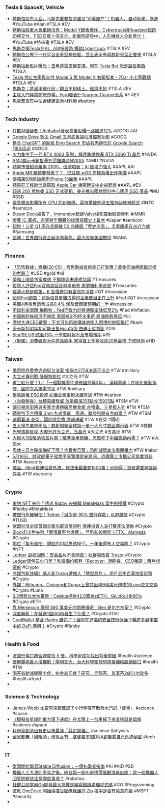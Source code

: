 ### Tesla & SpaceX; Vehicle
- [特斯拉股东大会，马斯克重要投资建议“别看账户”！机器人，自动驾驶，能源](https://www.youtube.com/watch?v=Ie-6kgIjWFg) #YouTube #Alan #TSLA #EV
- [特斯拉股東大會重磅消息：Model Y銷售爆炸，Cybertruck與Roadster超跑即將交付，FSD自駕十倍安全，新車型研發中，人形機器人全新進化！](https://www.youtube.com/watch?v=88UBXzNKgY8) #YouTube #特來電 #TSLA #EV
- [馬斯克稱Tesla在AI、AGI扮要角 暢談Cybertruck](https://www.moneydj.com/funddj/ya/yp050000.djhtm?a=e739f69c-b567-4a09-a87a-377e70df71d2) #TSLA #EV
- [特斯拉公佈下一代平台全車型預告圖，並且表示有兩款新車型正要來](https://www.techbang.com/posts/106321-tesla-unveiled-a-new-model-teaser-based-on-the-next) #TSLA #EV
- [特斯拉新影片曝光！去年還需支架支撐，現在 Tesla Bot 能走路撿東西](https://technews.tw/2023/05/17/tesla-bot-update/) #TSLA
- [Tesla 停止生產與交付 Model S 與 Model X 右駕版本 - 7Car 小七車觀點](https://www.7car.tw/articles/read/92641) #TSLA #EV
- [馬斯克：將減用碳化矽／銅且不用稀土，經濟不妙](https://technews.tw/2023/05/17/tesla-2023-shareholder-meeting/) #TSLA #EV
- [主攻入門純電商旅市場，Ford發表E-Tourneo Courier車系](https://news.u-car.com.tw/article/74890) #F #EV
- [馬克宏宣布中法合建鋰電池材料廠](https://news.cnyes.com/news/id/5180019) #battery
-
### Tech Industry
- [打敗AI懷疑者！Alphabet發表會後股價一路飆逾12%](https://m.cnyes.com/news/id/5181789) #GOOG #AI
- [Google Drive 效法 Gmail  五月底推擋垃圾檔案功能](https://m.eprice.com.tw/mobile/talk/102/5783639/1) #GOOG
- [整合 ChatGPT 的新版 Bing Search 市佔有仍遠低於 Google Search (193454)](https://www.cool3c.com/article/193454) #GOOG
- [火力集中下一代 RTX 4060 系列，輝達準備停產 RTX 3060 Ti 晶片](https://technews.tw/2023/05/17/nvidia-ends-supply-geforce-rtx-3060-ti-chips/) #NVDA
- [AMD顯示卡銷售量在這裡勝過NVIDIA](https://news.xfastest.com/others/127830/amd-nvidia-graphics-card-germany/) #AMD #NVDA
- [蘋果市值超車羅素 2000，伍德唱衰：AI 破壞力強大](https://finance.technews.tw/2023/05/16/cathie-wood-apple-ai/) #AAPL #AI
- [Apple MR 眼鏡要發表了？   已註冊 xrOS 商標為推出作準備](https://m.eprice.com.tw/mobile/talk/4544/5783793/1) #AAPL
- [傳蘋果6月開始量產iPhone 15面板](https://m.cnyes.com/news/id/5181783) #AAPL
- [蘋果前工程師涉嫌竊取 Apple Car 機密轉交中企被起訴](https://technews.tw/2023/05/17/doj-charges-former-apple-engineer-for-taking-self-driving-car-ip/) #AAPL #EV
- [超過 200 層堆疊 SSD 正式亮相，美光推出兩款資料中心應用 SSD 產品](https://technews.tw/2023/05/17/micron-introduces-two-ssd-products-for-data-center-applications/) #MU #SSD
- [緊急釋出影響所有 CPU 的新微碼，英特爾破例週五推神祕修補程式](https://technews.tw/2023/05/17/update-mysterious-intel-patch-released-for-almost-every-modern-cpu/) #INTC #semicon
- [Steam Deck被告了，Immersion起訴Valve侵犯震動回饋專利](https://www.4gamers.com.tw/news/detail/58083/valve-got-sued-by-immersion-over-steam-deck) #IMMR
- [增產 IC 基板，京瓷對半導體的投資規模史上最大](https://finance.technews.tw/2023/05/17/kyocera-semiconductor-investment-scale/) #Japan #semicon
- [超慘！三星 Q1 庫存金額破 50 兆韓圜「歷史次高」，半導體庫存占近六成](https://technews.tw/2023/05/16/samsung-electronics-semiconductor-inventory/) #Samsung
- [彭博：世界銀行資金疑流向華為，最大股東美國關切](https://technews.tw/2023/05/16/world-bank-benefits-transfer-to-huawei/) #BABA
-
### Finance
- [「恐怖數據」直播(20:00)：零售數據會給美元打氣嗎？黃金原油將面臨怎樣的考驗？](https://www.dailyfxasia.com/cn/cmarkets/20230516-24012.html) #USD #gold #oil
- [債務上限談判富成效 不排除週末達成協議](https://m.cnyes.com/news/id/5181781) #Treasuries
- [投資人評估Fed官員談話及利率前景 美債殖利率走跌](https://news.cnyes.com/news/id/5181491) #Treasuries
- [經濟火熱是假象，K 型復甦只有富翁在消費](https://technews.tw/2023/05/17/k-shape-recovery-is-happening/) #QT #recession
- [紐約Fed調查：認為信貸更難取得的企業數目正在上升](https://news.cnyes.com/news/id/5181586) #Fed #QT #recession
- [美國4月零售銷售成長0.4% 僅及華爾街預期的一半](https://news.cnyes.com/news/id/5181567) #recession
- [不談利率問題 梅斯特：Fed仍致力於將通膨率降低至2%](https://m.cnyes.com/news/id/5181574) #Fed #inflation
- [中國解封後經濟不夠猛 美回補SPR杯水車薪 原油跌勢再起](https://m.cnyes.com/news/id/5181585) #oil
- [摩根大通CEO戴蒙：不太可能再收購其他陷入困境的地區銀行](https://m.cnyes.com/news/id/5181628) #bank
- [康卡斯特明年初可能出售Hulu持股 由迪士尼買斷](https://m.cnyes.com/news/id/5181793) #DIS
- [Sea(SE.US)跌超13% 一季度財報不及市場預期](https://hk.investing.com/news/stock-market-news/article-334633) #SE
- [〈財報〉消費者對大件商品縮手 家得寶上季營收逾20年最慘 下修財測](https://news.cnyes.com/news/id/5181492) #HD
-
### Taiwan
- [美眾院外委會通過挺台法案 指聯大2758決議不涉台](https://tw.news.yahoo.com/美眾院外委會通過挺台法案-指聯大2758決議不涉台-204925520.html) #TW #military
- [大立光專利戰 降服特斯拉](https://money.udn.com/money/story/5612/7170009) #大立光 #TW
- [軍工紅什麼？1／「一個戰機零件送修國外等3年」　漢翔董座：在地化後勤保修、國防次系統需求高](https://today.line.me/tw/v2/article/j7WaOjY) #TW #military
- [聚焦碳權.ESG投資 紡織企業舉辦永續座談](https://www2.nchu.edu.tw/news-detail/id/55571) #TW #carbon
- [〈台股盤後〉台積電續發威 放量飆漲251點收15925點](https://m.cnyes.com/news/id/5182507) #TSM #TW
- [傳日相岸田將與多家半導體廠高層會面 台積電、三星都入列](https://m.cnyes.com/news/id/5182323) #TW #TSM
- [蘋果包下台積電 3nm 九成產能　高通、聯發科將有大麻煩？](https://m.eprice.com.tw/mobile/talk/102/5783807/1) #TW #TSM
- [運價看漲 長榮、陽明除息秀 摩通送暖](https://ctee.com.tw/news/industry/864458.html) #TW #長榮 #陽明
- [五大領先業界產品！群創開發全球第一單一大尺寸曲面顯示器](https://technews.tw/2023/05/16/innolux-display-week-2023/) #TW #群創
- [光學族群反攻 大摩升評大立光、玉晶光](https://ctee.com.tw/news/stocks/864359.html) #大立光 #玉晶光 #TW
- [大聯大3策略助攻晶片商！瞄準車用商機，怎麼吃下中國強勁內需？](https://www.bnext.com.tw/article/75277/wpg-china-ev-car) #TW #大聯大
- [周休三日台股準備好了嗎？金管會示警：恐削減資本市場競爭力](https://news.cnyes.com/news/id/5181437) #TW #labor
- [5月16日，財政部電子發票平臺驚傳資安漏洞，恐曝露上市櫃公司營業資料](https://www.ithome.com.tw/news/156905) #TW #security
- [誠品、iRent接連個資外洩，修法後最重罰1500萬！分析師：資安還要補強兩件事](https://www.bnext.com.tw/article/75278/cyber-security-personal-information) #TW #security
-
### Crypto
- [害怕 NFT 被盜？透過 Rabby 來撤銷 MetaMask 當中的授權](https://siemingfong.medium.com/害怕-nft-被盜-透過支援多鏈的-rabby-來撤銷-metamask-當中的授權-4ce071f7726b) #Crypto #Rabby #MetaMask
- [被銀行危機嚇怕！Tether「減少逾 90% 銀行存款」以避風險](https://blockcast.it/2023/05/16/tether-reduced-90-of-bank-deposits/) #Crypto #TUSD
- [歐盟批准全球首個全面加密貨幣規則 保護投資人並打擊非法活動](https://news.cnyes.com/news/id/5181494) #Crypto
- [BlockFi出售失敗「要清算平台還債」，但仍有10億鎂卡FTX、Alameda](https://www.blocktempo.com/blockfi-claims-against-ftx-alameda-largest-driver-of-more-than-1b-in-asset-recoveries/) #Crypto
- [那位「每天自拍」爆紅的印尼男孩NFT，一年後還有人交易嗎？](https://www.blocktempo.com/is-there-anyone-still-trading-ghozali-everyday-nft-a-year-later/) #Crypto #NFT
- [Ledger 副總回應：安全晶片不會開源！社群喊改買 Trezor](https://www.blocktempo.com/ledger-wont-be-possible-to-be-fully-open-source-on-those-chips/) #Crypto
- [Ledger錢包玩火自焚？私鑰備份服務「Recover」遭砲轟，CEO嘴硬：用戶想要的](https://www.blocktempo.com/ledger-launches-key-backup-service-ledger-recover/) #Crypto
- [冷錢包新詐騙》購入新Trezor遭植入「微型晶片」，用戶丟失百萬加密貨幣](https://www.blocktempo.com/fake-hardware-trezor-cryptowallet/) #Crypto
- [外媒：Bithumb、Coinone和Gopax上曾共出現6億美元規模的Luna交叉交易](https://news.cnyes.com/news/id/5182644?exp=a) #Crypto #Luna
- [8.2億鎂以太坊賣壓｜Celsius提款42.8萬枚stETH，佔Lido出金96％](https://www.blocktempo.com/celsius-withdraws-over-820m-steth-staked-on-lido/) #Crypto #ETH
- [靠 Memecoin 籌得 690 萬美元的幣圈傳奇：Ben 是何方神聖？](https://blockcast.it/2023/05/16/whos-behind-the-ben-memecoin-mania/) #Crypto
- [深度解析：在發送1個DAI時發生了什麼？](https://m.cnyes.com/news/id/5181485) #Crypto #DAI
- [​​CoolWallet 整合 Rabby 錢包了！讓你在進階的安全技術保護下暢遊多鏈宇宙中的 DeFi 應用！](https://www.coolwallet.io/zh-hant/integrates-rabby-zh/) #Crypto #Rabby
-
### Health & Food
- [波浪形傷口癒合速度快 5 倍，科學家成功找出背後原因](https://technews.tw/2023/05/16/wavy-wounds/) #health #science
- [破解腸病毒入侵機制！陽明交大、台大科學家發現病毒補給路線破口](https://technews.tw/2023/05/16/ent3/) #health #TW
- [喝茶有助減緩肌少症、帕金森氏症？研究：烏龍茶、普洱茶2成分功效多](https://health.gvm.com.tw/article/102548) #health #food
-
### Science & Technology
- [James Webb 太空望遠鏡確認了小行星帶有散發水汽的「彗星」](https://chinese.engadget.com/james-webb-telescope-finds-water-around-a-comet-in-the-main-asteroid-belt-100019693.html) #science #space
- [《模擬各星球的重力落下速度》在太陽上一台車掉下來直接就是扁掉](https://news.gamme.com.tw/1757135) #science #space
- [科學家創造出有史以來最胖「薛定諤貓」](https://www.epochtimes.com/b5/23/5/15/n13997776.htm) #science #physics
- [全家都無「綠眼睛」僅孫女有　婆婆要求驗DNA卻暴露自己外遇秘密](https://today.line.me/tw/v2/article/Yae3YvB) #tech
-
### IT
- [從頭開始學習Stable Diffusion：一個初學者指南](https://chrislee0728.medium.com/從頭開始學習stable-diffusion-一個初學者指南-ec34d7726a6c) #AI #AID #SD
- [機器人三大法則多年之後，矽谷第一部AI道德價值觀法典出爐：當一個機器人回答問題該注意哪些事項？](https://www.techbang.com/posts/106106-artificial-intelligence-constitution-released-startups) #robotics
- [社群公認當前Go開發最大挑戰是編寫錯誤處理程式碼](https://www.ithome.com.tw/news/156918) #GO #Programming
- [微軟 OneDrive 開始掃描受密碼保護的 Zip 檔中是否有惡意病毒](https://www.kocpc.com.tw/archives/491998) #MSFT #security
-